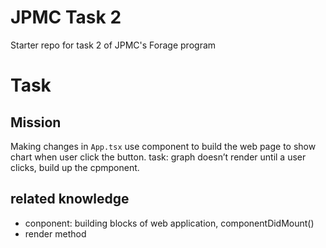 # JPMC Task 2
Starter repo for task 2 of JPMC's Forage program

# Task
## Mission
Making changes in `App.tsx`
use component to build the web page to show chart when user click the button. 
task: graph doesn’t render until a user clicks, build up the cpmponent.


## related knowledge
- conponent: building blocks of web application, componentDidMount()
- render method
